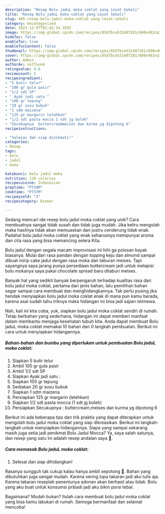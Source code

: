 ```yaml
---
description: "Resep Bolu jaduL moka coklat yang Lezat Sekali"
title: "Resep Bolu jaduL moka coklat yang Lezat Sekali"
slug: 405-resep-bolu-jadul-moka-coklat-yang-lezat-sekali
category: Uncategorized
date: 2022-12-07T02:42:14.359Z
image: https://img-global.cpcdn.com/recipes/85d7bce531407261/680x482cq70/bolu-jadul-moka-coklat-foto-resep-utama.jpg
hideToc: false
enableToc: true
enableTocContent: false
thumbnail: https://img-global.cpcdn.com/recipes/85d7bce531407261/680x482cq70/bolu-jadul-moka-coklat-foto-resep-utama.jpg
cover: https://img-global.cpcdn.com/recipes/85d7bce531407261/680x482cq70/bolu-jadul-moka-coklat-foto-resep-utama.jpg
author: Admin
authorAv: notfound
ratingvalue: 4.6
reviewcount: 5
recipeingredient:
- "5 butir telur"
- "100 gr gula pasir"
- "1/2 sdt SP"
- " Ayak jadi satu "
- "100 gr tepung"
- "20 gr susu bubuk"
- "1 sdm maizena"
- "125 gr margarin lelehkan"
- "1/2 sdt pasta mocca 1 sdt jg boleh"
- "Secukupnya  buttercreammeises dan kurma yg dipotong 6"
recipeinstructions:

- "Selesai dan siap dinikmati!"
categories:
- Resep
tags:
- bolu
- jadul
- moka

katakunci: bolu jadul moka 
nutrition: 119 calories
recipecuisine: Indonesian
preptime: "PT18M"
cooktime: "PT37M"
recipeyield: "3"
recipecategory: Dinner

---
```





Sedang mencari ide resep bolu jadul moka coklat yang unik? Cara membuatnya sangat tidak susah dan tidak juga mudah. Jika keliru mengolah maka hasilnya tidak akan memuaskan dan justru cenderung tidak enak. Padahal bolu jadul moka coklat yang enak seharusnya mempunyai aroma dan cita rasa yang bisa memancing selera Kita.





Bolu jadul dengan segala macam improvisasi ini hihi ga polosan kayak biasanya. Mulai dari rasa pandan dengan topping keju dan almond sampai dibuat mirip cake jadul dengan rasa moka dan taburan meises. Tapi sayangnya saya jarang punya persediaan buttercream jadi untuk melapisi bolu mokanya saya pakai chocolate spread baru ditaburi meises.

Banyak hal yang sedikit banyak berpengaruh terhadap kualitas rasa dari bolu jadul moka coklat, pertama dari jenis bahan, lalu pemilihan bahan segar sampai cara membuat dan menghidangkannya. Tak perlu pusing jika hendak menyiapkan bolu jadul moka coklat enak di mana pun kamu berada, karena asal sudah tahu triknya maka hidangan ini bisa jadi sajian istimewa.






Nah, kali ini kita coba, yuk, siapkan bolu jadul moka coklat sendiri di rumah. Tetap berbahan yang sederhana, hidangan ini dapat memberi manfaat dalam membantu menjaga kesehatan tubuh kita. Anda dapat membuat Bolu jaduL moka coklat memakai 10 bahan dan 0 langkah pembuatan. Berikut ini cara untuk menyiapkan hidangannya.

<!--inarticleads1-->

##### Bahan-bahan dan bumbu yang diperlukan untuk pembuatan Bolu jaduL moka coklat:

1. Siapkan 5 butir telur
1. Ambil 100 gr gula pasir
1. Ambil 1/2 sdt SP
1. Siapkan  Ayak jadi satu :
1. Siapkan 100 gr tepung
1. Sediakan 20 gr susu bubuk
1. Siapkan 1 sdm maizena
1. Persiapkan 125 gr margarin (lelehkan)
1. Siapkan 1/2 sdt pasta mocca (1 sdt jg boleh)
1. Persiapkan Secukupnya : buttercream,meises dan kurma yg dipotong 6


Berikut ini ada beberapa tips dan trik praktis yang dapat diterapkan untuk mengolah bolu jadul moka coklat yang siap dikreasikan. Berikut ini langkah-langkah untuk menyiapkan hidangannya. Siapa yang sampai sekarang masih juga setia jadi penikmat Bolu Jadul Mocca? Ya, saya salah satunya, dan resep yang satu ini adalah resep andalan saya 🥰. 

<!--inarticleads2-->

##### Cara memasak Bolu jaduL moka coklat:


1. Selesai dan siap dihidangkan!

Rasanya sungguh tak cukup kalau hanya ambil sepotong 🤭. Bahan yang dibutuhkan juga sangat mudah. Karena sering lupa takaran jadi aku tulis aja. Karena takaran reseplah penentunya adonan akan berhasil atau tidak. Bolu yang aku buat untuk konsumsi pribadi jadi aku bikin porsi tebal. 

Bagaimana? Mudah bukan? Itulah cara membuat bolu jadul moka coklat yang bisa kamu lakukan di rumah. Semoga bermanfaat dan selamat mencoba!
